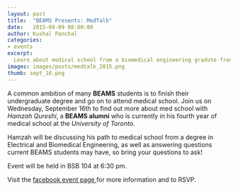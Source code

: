 ```yaml
---
layout: post
title:  "BEAMS Presents: MedTalk"
date:   2015-09-09 08:00:00
author: Kushal Panchal
categories: 
- events
excerpt:
  Learn about medical school from a biomedical engineering gradute from McMaster University. 
images: images/posts/medtalk_2015.png
thumb: sept_16.png
---
```


A common ambition of many **BEAMS** students is to finish their undergraduate degree and go on to attend medical school. Join us on Wednesday, September 16th to find out more about med school with *Hamzah Qureshi*, a **BEAMS alumni** who is currently in his fourth year of medical school at the *University of Toronto*.

Hamzah will be discussing his path to medical school from a degree in Electrical and Biomedical Engineering, as well as answering questions current BEAMS students may have, so bring your questions to ask! 

Event will be held in BSB 104 at 6:30 pm.

Visit the [facebook event page ](https://www.facebook.com/events/1463122977330670) for more information and to RSVP. 